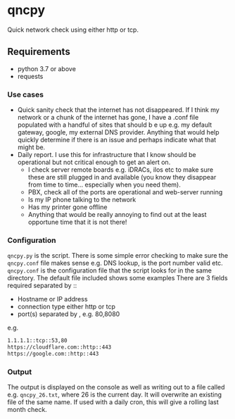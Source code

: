 # qncpy

Quick network check using either http or tcp.            

## Requirements

- python 3.7 or above
- requests

### Use cases

- Quick sanity check that the internet has not disappeared. If I think my network or a chunk
of the internet has gone, I have a .conf file populated with a handful of sites that should b
e up e.g. my default gateway, google, my external DNS provider. Anything that would help quickly determine if there is an issue and perhaps indicate what that might be.
- Daily report. I use this for infrastructure that I know should be operational but not critical enough to get an alert on. 
  - I check server remote boards e.g. iDRACs, ilos etc to make sure these are still plugged in and available (you know they disappear from time to time… especially when you need them).
  - PBX, check all of the ports are operational and web-server running
  - Is my IP phone talking to the network
  - Has my printer gone offline 
  - Anything that would be really annoying to find out at the least opportune time that it is not there!

### Configuration

`qncpy.py` is the script. There is some simple error checking to make sure the `qncpy.conf` file makes sense e.g. DNS lookup, is the port number valid etc.
`qncpy.conf` is the configuration file that the script looks for in the same directory. The default file included shows some examples
There are 3 fields required separated by ::

   - Hostname or IP address
   - connection type either http or tcp
   - port(s) separated by , e.g. 80,8080

e.g.

```bash
1.1.1.1::tcp::53,80
https://cloudflare.com::http::443
https://google.com::http::443
```

### Output

The output is displayed on the console as well as writing out to a file called e.g. `qncpy_26.txt`, where 26 is the current day. It will overwrite an existing file of the same name. If used with a daily cron, this will give a rolling last month check. 



